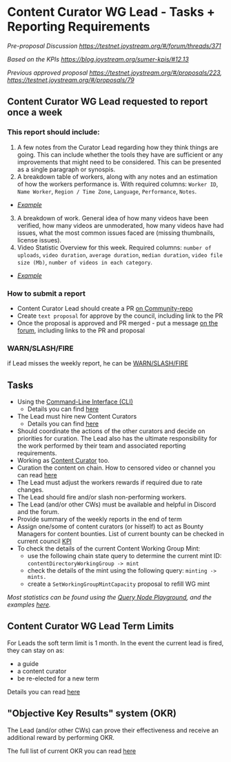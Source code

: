 # Content Curator WG Lead - Tasks + Reporting Requirements

*Pre-proposal Discussion https://testnet.joystream.org/#/forum/threads/371*

*Based on the KPIs https://blog.joystream.org/sumer-kpis/#12.13*

*Previous approved proposal https://testnet.joystream.org/#/proposals/223, https://testnet.joystream.org/#/proposals/79*

## Content Curator WG Lead requested to report once a week 
### This report should include:
1. A few notes from the Curator Lead regarding how they think things are going. This can include whether the tools they have are sufficient or any improvements that might need to be considered. This can be presented as a single paragraph or synospis.
2. A breakdown table of workers, along with any notes and an estimation of how the workers performance is. With required columns: ``Worker ID``,	``Name Worker``,	``Region / Time Zone``,	``Language``,	``Performance``,	``Notes``.
 - *[Example](https://testnet.joystream.org/#/forum/threads/335?replyIdx=12&page=2)*
3. A breakdown of work. General idea of how many videos have been verified, how many videos are unmoderated, how many videos have had issues, what the most common issues faced are (missing thumbnails, license issues).
4. Video Statistic Overview for this week. Required columns: ``number of uploads``, ``video duration``, ``average duration``, ``median duration``, ``video file size (Mb)``, ``number of videos in each category``.
- *[Example](https://testnet.joystream.org/#/forum/threads/472?replyIdx=1)*

### How to submit a report

- Content Curator Lead should create a PR [on Community-repo](https://github.com/Joystream/community-repo/tree/master/workinggroup-reports/curator_group)
- Create ``text proposal`` for approve by the council, including link to the PR
- Once the proposal is approved and PR merged - put a message [on the forum](https://testnet.joystream.org/#/forum/threads/335), including links to the PR and proposal

### WARN/SLASH/FIRE
if Lead misses the weekly report, he can be [WARN/SLASH/FIRE](https://github.com/Joystream/community-repo/blob/master/rules/Warn-Slash-Fire_rules_for_leads.md)

## Tasks

- Using the [Command-Line Interface (CLI)](https://github.com/Joystream/joystream/tree/master/cli)
   - Details you can find [here](https://github.com/Joystream/helpdesk/tree/master/roles/content-curator-lead#using-the-cli)
- The Lead must hire new Content Curators
   - Details you can find [here](https://github.com/Joystream/helpdesk/tree/master/roles/content-curator-lead#hiring-content-curators)
- Should coordinate the actions of the other curators and decide on priorities for curation. The Lead also has the ultimate responsibility for the work performed by their team and associated reporting requirements.
- Working as [Content Curator](https://github.com/Joystream/helpdesk/tree/master/roles/content-curators#working-as-a-curator) too.
- Curation the content on chain. How to censored video or channel you can read [here](https://github.com/Joystream/helpdesk/tree/master/roles/content-curator-lead#curation)
- The Lead must adjust the workers rewards if required due to rate changes.
- The Lead should fire and/or slash non-performing workers.
- The Lead (and/or other CWs) must be available and helpful in Discord and the forum.
- Provide summary of the weekly reports in the end of term
- Assign one/some of content curators (or hisself) to act as Bounty Managers for content bounties. List of current bounty can be checked in current council [KPI](https://blog.joystream.org/sumer-kpis/)
- To check the details of the current Content Working Group Mint:
  - use the following chain state query to determine the current mint ID: `contentDirectoryWorkingGroup -> mint`
  - check the details of the mint using the following query: `minting -> mints.`
  - create a ``SetWorkingGroupMintCapacity`` proposal to refill WG mint

*Most statistics can be found using the [Query Node Playground](https://hydra.joystream.org/graphql), and the examples [here](https://github.com/Joystream/helpdesk/tree/master/roles/content-curators/query-node-examples).*

## Content Curator WG Lead Term Limits
For Leads the soft term limit is 1 month.
In the event the current lead is fired, they can stay on as:
- a guide
- a content curator
- be re-elected for a new term

Details you can read [here](https://github.com/Joystream/community-repo/blob/master/rules/WG_Lead_Term_Limits.md)

## "Objective Key Results" system (OKR)

The Lead (and/or other CWs) can prove their effectiveness and receive an additional reward by performing OKR.

The full list of current OKR you can read [here](https://github.com/Joystream/community-repo/blob/master/rules/DRAFT_Content_Curator_WG_OKRs.md)


